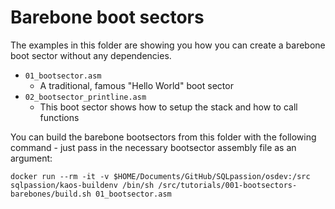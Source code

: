 # Barebone boot sectors

The examples in this folder are showing you how you can create a barebone boot sector without any dependencies.

* `01_bootsector.asm`
    * A traditional, famous "Hello World" boot sector
* `02_bootsector_printline.asm`
    * This boot sector shows how to setup the stack and how to call functions

You can build the barebone bootsectors from this folder with the following command - just pass in the necessary bootsector assembly file as an argument:

```shell
docker run --rm -it -v $HOME/Documents/GitHub/SQLpassion/osdev:/src sqlpassion/kaos-buildenv /bin/sh /src/tutorials/001-bootsectors-barebones/build.sh 01_bootsector.asm
```